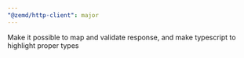 ```yaml
---
"@zemd/http-client": major
---
```


Make it possible to map and validate response, and make typescript to highlight proper types
